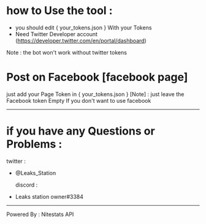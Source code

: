 # how to Use the tool :
 
- you should edit { your_tokens.json } With your Tokens
- Need Twitter Developer account (https://developer.twitter.com/en/portal/dashboard)

Note : the bot won't work without twitter tokens 

# Post on Facebook [facebook page]
 just add your Page Token in { your_tokens.json }
 [Note] : just leave the Facebook token Empty If you don't want to use facebook 

_______________________________________________________________

# if you have any Questions or Problems :

  twitter :
- @Leaks_Station

  discord :
- Leaks station owner#3384

--------------------------
Powered By : Nitestats API

